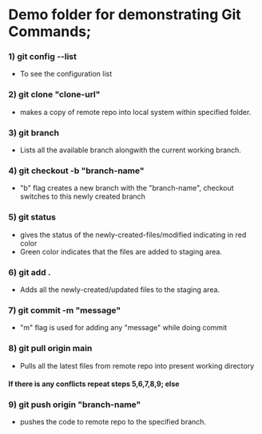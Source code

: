 # Demo folder for demonstrating Git Commands;

### 1) git config --list 
* To see the configuration list
### 2) git clone "clone-url" 
* makes a copy of remote repo into local system within specified folder.
### 3) git branch 
* Lists all the available branch alongwith the current working branch.
### 4) git checkout -b "branch-name"  
* "b" flag creates a new branch with the "branch-name", checkout switches to this newly created branch 
### 5) git status
* gives the status of the newly-created-files/modified indicating in red color
* Green color indicates that the files are added to staging area.
### 6) git add .
* Adds all the newly-created/updated files to the staging area.
### 7) git commit -m "message"
* "m" flag is used for adding any "message" while doing commit
### 8) git pull origin main
* Pulls all the latest files from remote repo into present working directory
#### If there is any conflicts repeat steps 5,6,7,8,9; else
### 9) git push origin "branch-name"
* pushes the code to remote repo to the specified branch.
